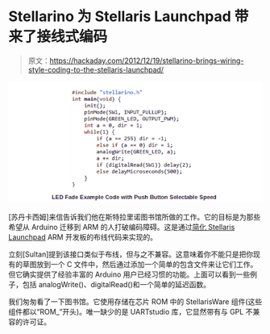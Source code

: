 # Stellarino 为 Stellaris Launchpad 带来了接线式编码

> 原文：<https://hackaday.com/2012/12/19/stellarino-brings-wiring-style-coding-to-the-stellaris-launchpad/>

![wiring-for-stellaris-launchpad](img/bc143f05e88483a73673372ce313cee7.png)

[苏丹卡西姆]来信告诉我们他在斯特拉里诺图书馆所做的工作。它的目标是为那些希望从 Arduino 迁移到 ARM 的人打破编码障碍。这是通过[简化 Stellaris Launchpad](http://stellarino.blogspot.ca/2012/12/stellarino-04-release.html) ARM 开发板的布线代码来实现的。

立刻[Sultan]提到该接口类似于布线，但与之不兼容。这意味着你不能只是把你现有的草图放到一个 C 文件中，然后通过添加一个简单的包含文件来让它们工作。但它确实提供了经验丰富的 Arduino 用户已经习惯的功能。上面可以看到一些例子，包括 analogWrite()、digitalRead()和一个简单的延迟函数。

我们匆匆看了一下图书馆。它使用存储在芯片 ROM 中的 StellarisWare 组件(这些组件都以“ROM_”开头)。唯一缺少的是 UARTstudio 库，它显然带有与 GPL 不兼容的许可证。